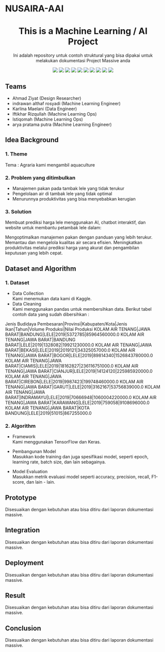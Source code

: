 # NUSAIRA-AAI

<h1 align="center">  This is a Machine Learning / AI Project </h1>

<p align="center"> 
Ini adalah repository untuk contoh struktural yang bisa dipakai untuk melakukan dokumentasi Project Massive anda
</p>

<div align="center">
    <!-- Your badges here -->
    <img src="https://img.shields.io/badge/python-3670A0?style=for-the-badge&logo=python&logoColor=ffdd54">
    <img src="https://img.shields.io/badge/jupyter-%23FA0F00.svg?style=for-the-badge&logo=jupyter&logoColor=white">
    <img src="https://img.shields.io/badge/flask-%23000.svg?style=for-the-badge&logo=flask&logoColor=white">
    <img src="https://img.shields.io/badge/TensorFlow-%23FF6F00.svg?style=for-the-badge&logo=TensorFlow&logoColor=white">
    <img src="https://img.shields.io/badge/Keras-%23D00000.svg?style=for-the-badge&logo=Keras&logoColor=white">
    <img src="https://img.shields.io/badge/scikit--learn-%23F7931E.svg?style=for-the-badge&logo=scikit-learn&logoColor=white">
    <img src="https://img.shields.io/badge/pandas-%23150458.svg?style=for-the-badge&logo=pandas&logoColor=white">
    <img src="https://img.shields.io/badge/numpy-%23013243.svg?style=for-the-badge&logo=numpy&logoColor=white">
    <img src="https://img.shields.io/badge/react-%2320232a.svg?style=for-the-badge&logo=react&logoColor=%2361DAFB">
    <img src="https://img.shields.io/badge/tailwindcss-%2338B2AC.svg?style=for-the-badge&logo=tailwind-css&logoColor=white">
</div>

## Teams

- Ahmad Ziyat  (Design Researcher)
- indrawan althaf rosyadi (Machine Learning Engineer)
- Karlina Maelani (Data Engineer)
- Iftikhar Rizqullah (Machine Learning Ops)
- Istiqomah (Machine Learning Ops)
- arya pratama putra (Machine Learning Engineer)

## Idea Background

### 1. Theme
Tema : Agraria kami mengambil aquaculture

### 2. Problem yang ditimbulkan
- Manajemen pakan pada tambak lele yang tidak terukur
- Pengelolaan air di tambak lele yang tidak optimal
- Menurunnya produktivitas yang bisa menyebabkan kerugian

### 3. Solution
Membuat prediksi harga lele menggunakan AI, chatbot interaktif, dan website untuk membantu petambak lele dalam:

Mengoptimalkan manajemen pakan dengan panduan yang lebih terukur.
Memantau dan mengelola kualitas air secara efisien.
Meningkatkan produktivitas melalui prediksi harga yang akurat dan pengambilan keputusan yang lebih cepat.

## Dataset and Algorithm

### 1. Dataset
- Data Collection <br />
Kami menemukan data kami di Kaggle.
- Data Cleaning <br />
Kami menggunakan pandas untuk membersihkan data. Berikut tabel contoh data yang sudah dibersihkan : 

Jenis Budidaya Pembesaran|Provinsi|Kabupaten/Kota|Jenis Ikan|Tahun|Volume Produksi|Nilai Produksi
KOLAM AIR TENANG|JAWA BARAT|BANDUNG|LELE|2019|5372785|85964560000.0
KOLAM AIR TENANG|JAWA BARAT|BANDUNG BARAT|LELE|2019|1328082|19921230000.0
KOLAM AIR TENANG|JAWA BARAT|BEKASI|LELE|2019|2019121|34325057000.0
KOLAM AIR TENANG|JAWA BARAT|BOGOR|LELE|2019|89814340|1526843780000.0
KOLAM AIR TENANG|JAWA BARAT|CIAMIS|LELE|2019|18162827|236116751000.0
KOLAM AIR TENANG|JAWA BARAT|CIANJUR|LELE|2019|14124120|225985920000.0
KOLAM AIR TENANG|JAWA BARAT|CIREBON|LELE|2019|9987423|199748460000.0
KOLAM AIR TENANG|JAWA BARAT|GARUT|LELE|2019|3162167|53756839000.0
KOLAM AIR TENANG|JAWA BARAT|INDRAMAYU|LELE|2019|70666948|1060004220000.0
KOLAM AIR TENANG|JAWA BARAT|KARAWANG|LELE|2019|759058|9108696000.0
KOLAM AIR TENANG|JAWA BARAT|KOTA BANDUNG|LELE|2019|51015|867255000.0

### 2. Algorithm

- Framework <br />
Kami menggunakan TensorFlow dan Keras.

- Pembangunan Model <br />
Masukkan kode training dan juga spesifikasi model, seperti epoch, learning rate, batch size, dan lain sebagainya.

- Model Evaluation <br />
Masukkan metrik evaluasi model seperti accuracy, precision, recall, F1-score, dan lain - lain.

## Prototype
Disesuaikan dengan kebutuhan atau bisa ditiru dari laporan dokumentasi massive.

## Integration
Disesuaikan dengan kebutuhan atau bisa ditiru dari laporan dokumentasi massive.

## Deployment
Disesuaikan dengan kebutuhan atau bisa ditiru dari laporan dokumentasi massive.

## Result
Disesuaikan dengan kebutuhan atau bisa ditiru dari laporan dokumentasi massive.

## Conclusion
Disesuaikan dengan kebutuhan atau bisa ditiru dari laporan dokumentasi massive.
